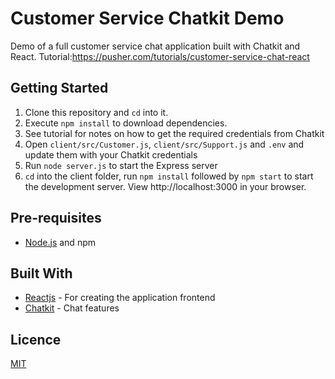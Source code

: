 # Customer Service Chatkit Demo

Demo of a full customer service chat application built with Chatkit and React. Tutorial:https://pusher.com/tutorials/customer-service-chat-react

## Getting Started

1. Clone this repository and `cd` into it.
2. Execute `npm install` to download dependencies.
3. See tutorial for notes on how to get the required credentials from Chatkit
4. Open `client/src/Customer.js`, `client/src/Support.js` and `.env` and update them with your Chatkit credentials
5. Run `node server.js` to start the Express server
6. `cd` into the client folder, run `npm install` followed by `npm start` to start the development server. View http://localhost:3000 in your browser.

## Pre-requisites

- [Node.js](https://nodejs.org/en) and npm

## Built With

- [Reactjs](https://reactjs.org) - For creating the application frontend
- [Chatkit](https://pusher.com/chatkit) - Chat features


## Licence

[MIT](https://opensource.org/licenses/MIT)

